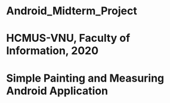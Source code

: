 # Android_Midterm_Project
# HCMUS-VNU, Faculty of Information, 2020
# Simple Painting and Measuring Android Application
